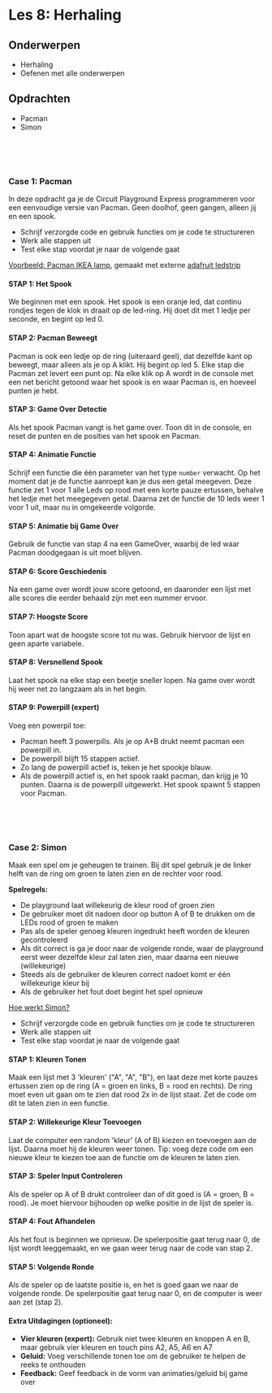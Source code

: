 # Les 8: Herhaling

## Onderwerpen

- Herhaling
- Oefenen met alle onderwerpen

<!--

- Herhaling niet hier, maar in de slides
- Alle concepten in cases

-->

## Opdrachten

- Pacman
- Simon

<br><bR><br>

### Case 1: Pacman

In deze opdracht ga je de Circuit Playground Express programmeren voor een eenvoudige versie van Pacman. Geen doolhof,
geen gangen, alleen jij en een spook.

- Schrijf verzorgde code en gebruik functies om je code te structureren
- Werk alle stappen uit
- Test elke stap voordat je naar de volgende gaat

[Voorbeeld: Pacman IKEA lamp](https://www.youtube.com/watch?v=uA1B6-CTotE), gemaakt met externe [adafruit ledstrip](https://www.adafruit.com/product/1138?)


#### STAP 1: Het Spook

We beginnen met een spook. Het spook is een oranje led, dat continu rondjes tegen de klok in draait op de led-ring. Hij
doet dit met 1 ledje per seconde, en begint op led 0.

#### STAP 2: Pacman Beweegt

Pacman is ook een ledje op de ring (uiteraard geel), dat dezelfde kant op beweegt, maar alleen als je op A klikt. Hij
begint op led 5. Elke stap die Pacman zet levert een punt op. Na elke klik op A wordt in de console met een net bericht
getoond waar het spook is en waar Pacman is, en hoeveel punten je hebt.

#### STAP 3: Game Over Detectie

Als het spook Pacman vangt is het game over. Toon dit in de console, en reset de punten en de posities van het spook en
Pacman.

#### STAP 4: Animatie Functie

Schrijf een functie die één parameter van het type `number` verwacht. Op het moment dat je de functie aanroept kan je
dus een getal meegeven. Deze functie zet 1 voor 1 alle Leds op rood met een korte pauze ertussen, behalve het ledje met
het meegegeven getal. Daarna zet de functie de 10 leds weer 1 voor 1 uit, maar nu in omgekeerde volgorde.

#### STAP 5: Animatie bij Game Over

Gebruik de functie van stap 4 na een GameOver, waarbij de led waar Pacman doodgegaan is uit moet blijven.

#### STAP 6: Score Geschiedenis

Na een game over wordt jouw score getoond, en daaronder een lijst met alle scores die eerder behaald zijn met een
nummer ervoor.

#### STAP 7: Hoogste Score

Toon apart wat de hoogste score tot nu was. Gebruik hiervoor de lijst en geen aparte variabele.

#### STAP 8: Versnellend Spook

Laat het spook na elke stap een beetje sneller lopen. Na game over wordt hij weer net zo langzaam als in het begin.

#### STAP 9: Powerpill (expert)

Voeg een powerpil toe:

- Pacman heeft 3 powerpills. Als je op A+B drukt neemt pacman een powerpill in.
- De powerpill blijft 15 stappen actief.
- Zo lang de powerpill actief is, teken je het spookje blauw.
- Als de powerpill actief is, en het spook raakt pacman, dan krijg je 10 punten. Daarna is de powerpill uitgewerkt. Het
  spook spawnt 5 stappen voor Pacman.


<br><bR><br>


### Case 2: Simon

Maak een spel om je geheugen te trainen. Bij dit spel gebruik je de linker helft van de ring om groen te laten zien en
de rechter voor rood.

**Spelregels:**

- De playground laat willekeurig de kleur rood of groen zien
- De gebruiker moet dit nadoen door op button A of B te drukken om de LEDs rood of groen te maken
- Pas als de speler genoeg kleuren ingedrukt heeft worden de kleuren gecontroleerd
- Als dit correct is ga je door naar de volgende ronde, waar de playground eerst weer dezelfde kleur zal laten zien,
  maar daarna een nieuwe (willekeurige)
- Steeds als de gebruiker de kleuren correct nadoet komt er één willekeurige kleur bij
- Als de gebruiker het fout doet begint het spel opnieuw

[Hoe werkt Simon?](https://www.youtube.com/watch?v=1Yqj76Q4jJ4)

- Schrijf verzorgde code en gebruik functies om je code te structureren
- Werk alle stappen uit
- Test elke stap voordat je naar de volgende gaat

#### STAP 1: Kleuren Tonen

Maak een lijst met 3 'kleuren' ("A", "A", "B"), en laat deze met korte pauzes ertussen zien op de ring (A = groen en
links, B = rood en rechts). De ring moet even uit gaan om te zien dat rood 2x in de lijst staat. Zet de code om dit te
laten zien in een functie.

#### STAP 2: Willekeurige Kleur Toevoegen

Laat de computer een random 'kleur' (A of B) kiezen en toevoegen aan de lijst. Daarna moet hij de kleuren weer tonen.
Tip: voeg deze code om een nieuwe kleur te kiezen toe aan de functie om de kleuren te laten zien.

#### STAP 3: Speler Input Controleren

Als de speler op A of B drukt controleer dan of dit goed is (A = groen, B = rood). Je moet hiervoor bijhouden op welke
positie in de lijst de speler is.

#### STAP 4: Fout Afhandelen

Als het fout is beginnen we opnieuw. De spelerpositie gaat terug naar 0, de lijst wordt leeggemaakt, en we gaan weer
terug naar de code van stap 2.

#### STAP 5: Volgende Ronde

Als de speler op de laatste positie is, en het is goed gaan we naar de volgende ronde. De spelerpositie gaat terug naar
0, en de computer is weer aan zet (stap 2).

#### Extra Uitdagingen (optioneel):

- **Vier kleuren (expert):** Gebruik niet twee kleuren en knoppen A en B, maar gebruik vier kleuren en touch pins A2,
  A5, A6 en A7
- **Geluid:** Voeg verschillende tonen toe om de gebruiker te helpen de reeks te onthouden
- **Feedback:** Geef feedback in de vorm van animaties/geluid bij game over
